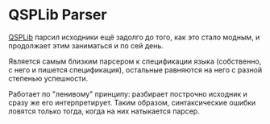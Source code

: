 

# QSPLib Parser

[QSPLib](https://github.com/QSPFoundation/qsp/tree/master/qsp) парсил исходники ещё задолго до того, как это стало модным, и продолжает этим заниматься и по сей день.

Является самым близким парсером к спецификации языка (собственно, с него и пишется спецификация), остальные равняются на него с разной степенью успешности.

Работает по "ленивому" принципу: разбирает построчно исходник и сразу же его интерпретирует. Таким образом, синтаксические ошибки ловятся только тогда, когда на них натыкается парсер.

<!-- todo: добавить пример -->

